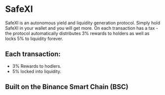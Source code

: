 

# SafeXI

SafeXI is an autonomous yield and liquidity generation protocol. Simply hold SafeXI in your wallet and you will get more. On each transaction has a tax - the protocol automatically distributes 3% rewards to holders as well as locks 5% to liquidity forever.

## Each transaction:
* 3% Rewards to hodlers.
* 5% locked into liquidity.

## Built on the Binance Smart Chain (BSC)

